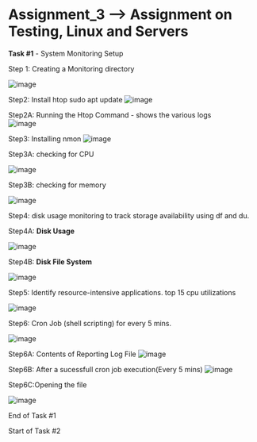 # Assignment_3 --> Assignment on Testing, Linux and Servers

**Task #1** - System Monitoring Setup

Step 1: Creating a Monitoring directory

  ![image](https://github.com/user-attachments/assets/874322f3-3868-4e05-8145-31f72cd9cd6a)
    
Step2:  Install htop sudo apt update
  ![image](https://github.com/user-attachments/assets/90e34e54-eee0-44ff-b594-4a90b5ba43fa)

Step2A: Running the Htop Command - shows the various logs  
  ![image](https://github.com/user-attachments/assets/2770d9e3-254e-4f8d-9afa-c0b8c23197de)

Step3: Installing nmon
![image](https://github.com/user-attachments/assets/9f562319-de73-49ed-86fa-5a77378e3790)

Step3A: checking for CPU

![image](https://github.com/user-attachments/assets/43e32c7c-383e-48b5-be46-ee0c8cdeae9a)

Step3B: checking for memory

![image](https://github.com/user-attachments/assets/16b0535a-e95b-49d1-8c31-5acb5b641847)

Step4: disk usage monitoring to track storage availability using df and du.

Step4A: **Disk Usage**

![image](https://github.com/user-attachments/assets/508f7a0c-5039-4b37-9bc1-7f523f95e8de)

Step4B: **Disk File System**

![image](https://github.com/user-attachments/assets/d6cb64f9-dd23-432c-9c3f-086754a9bc1b)

Step5: Identify resource-intensive applications. top 15 cpu utilizations

![image](https://github.com/user-attachments/assets/ebc8076f-da2a-4cf0-b297-27e45a6dff58)

Step6: Cron Job (shell scripting) for every 5 mins. 

![image](https://github.com/user-attachments/assets/d8495cab-33fb-4b4f-92b0-fe621e0acb51)

Step6A: Contents of Reporting Log File 
![image](https://github.com/user-attachments/assets/22af129b-4a33-4b55-94c1-1f633c24b007)

Step6B: After a sucessfull cron job execution(Every 5 mins)
![image](https://github.com/user-attachments/assets/b60f9c06-cf31-48d8-9a95-e7cc892ab870)

Step6C:Opening the file

![image](https://github.com/user-attachments/assets/5c8f7da3-a640-4d4f-afee-62c9c6eebea3)

End of Task #1 

Start of Task #2







